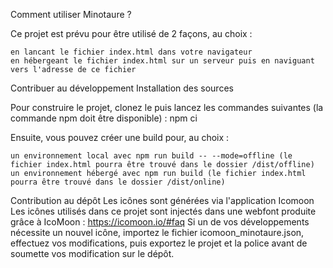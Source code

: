 Comment utiliser Minotaure ?

Ce projet est prévu pour être utilisé de 2 façons, au choix :

    en lancant le fichier index.html dans votre navigateur
    en hébergeant le fichier index.html sur un serveur puis en naviguant vers l'adresse de ce fichier

Contribuer au développement
Installation des sources

Pour construire le projet, clonez le puis lancez les commandes suivantes (la commande npm doit être disponible) : npm ci

Ensuite, vous pouvez créer une build pour, au choix :

    un environnement local avec npm run build -- --mode=offline (le fichier index.html pourra être trouvé dans le dossier /dist/offline)
    un environnement hébergé avec npm run build (le fichier index.html pourra être trouvé dans le dossier /dist/online)

Contribution au dépôt
Les icônes sont générées via l'application Icomoon
Les icônes utilisés dans ce projet sont injectés dans une webfont produite grâce à IcoMoon : https://icomoon.io/#faq Si un de vos développements nécessite un nouvel icône, importez le fichier icomoon_minotaure.json, effectuez vos modifications, puis exportez le projet et la police avant de soumette vos modification sur le dépôt.
